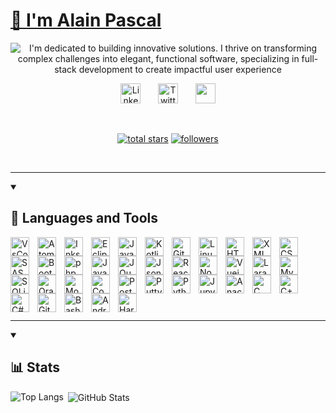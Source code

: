 <p align="left">
  <a href="https://github.com/Alain-Pascal">
    <h1 align="left"> 👋 I'm Alain Pascal </h1>
  </a>
</p>

<p align="center">
  <!-- Typing SVG inspired byDenverCoder1 - https://github.com/DenverCoder1/readme-typing-svg -->
  <img src="https://readme-typing-svg.demolab.com/?lines=Full-Stack+Software+Product+Developer;Dedicated+To+Building+Innovative+Solutions,;Elegant+Software+From+Complex+Problems.;Creating+Impactful+User+Experiences.&font=Fira%20Code&center=true&width=550&height=50&duration=4000&pause=990" alt="I'm dedicated to building innovative solutions. I thrive on transforming complex challenges into elegant, functional software, specializing in full-stack development to create impactful user experience">
</p>

<!-- Social icons section -->
<p align="center">
  <a href="https://www.linkedin.com/in/ishimwe-alain-pascal/"><img width="32px" alt="LinkedIn" title="LinkedIn" src="https://icongr.am/fontawesome/linkedin.svg?color=36BCF7"/></a>
  &#8287;&#8287;&#8287;&#8287;&#8287;
  <a href="https://x.com/_alain_pascal_"><img width="32px" alt="Twitter" title="Twitter" src="https://icongr.am/fontawesome/twitter.svg?color=36BCF7"/></a>
  &#8287;&#8287;&#8287;&#8287;&#8287;
  <a href="http://discordapp.com/users/866793505933361162" alt="Discord" title="Dev Pro Tips Discord Server"><img width="32px" src="https://icongr.am/simple/discord.svg?color=36BCF7"/></a>
</p>
<br/>

<!-- Social badges section -->
<p align="center">
  <a href="https://github.com/Alain-Pascal?tab=repositories&sort=stargazers">
    <img alt="total stars" title="Total stars on GitHub" src="https://custom-icon-badges.demolab.com/github/stars/Alain-Pascal?color=55960c&style=for-the-badge&labelColor=488207&logo=star"/></a>
  <a href="https://github.com/Alain-Pascal?tab=followers">
    <img alt="followers" title="Follow me on Github" src="https://custom-icon-badges.demolab.com/github/followers/Alain-Pascal?color=236ad3&labelColor=1155ba&style=for-the-badge&logo=person-add&label=Follow&logoColor=white"/></a>
</p>
<br/>

---

<details open>
  <summary><h2>🧰 Languages and Tools</h2></summary>

  <p align="left">
    <img align="left" alt="VsCode" width="30px" style="padding-right:10px;" src="https://cdn.jsdelivr.net/gh/devicons/devicon@latest/icons/vscode/vscode-original.svg"/>
    <img align="left" alt="Atom" width="30px" style="padding-right:10px;" src="https://cdn.jsdelivr.net/gh/devicons/devicon@latest/icons/atom/atom-original.svg"/>
    <img align="left" alt="Inkscape" width="30px" style="padding-right:10px;" src="https://cdn.jsdelivr.net/gh/devicons/devicon@latest/icons/inkscape/inkscape-original.svg"/>
    <img align="left" alt="Eclipse" width="30px" style="padding-right:10px;" src="https://cdn.jsdelivr.net/gh/devicons/devicon@latest/icons/eclipse/eclipse-original.svg"/>
    <img align="left" alt="Java" width="30px" style="padding-right:10px;" src="https://cdn.jsdelivr.net/gh/devicons/devicon/icons/java/java-original.svg"/>
    <img align="left" alt="Kotlin" width="30px" style="padding-right:10px;" src="https://cdn.jsdelivr.net/gh/devicons/devicon@latest/icons/kotlin/kotlin-plain-wordmark.svg"/>
    <img align="left" alt="Git" width="30px" style="padding-right:10px;" src="https://cdn.jsdelivr.net/gh/devicons/devicon/icons/git/git-original.svg" />
    <img align="left" alt="Linux" width="30px" style="padding-right:10px;" src="https://cdn.jsdelivr.net/gh/devicons/devicon/icons/linux/linux-original.svg" />
    <img align="left" alt="HTML" width="30px" style="padding-right:10px;" src="https://cdn.jsdelivr.net/gh/devicons/devicon/icons/html5/html5-plain.svg" />
    <img align="left" alt="XML" width="30px" style="padding-right:10px;" src="https://cdn.jsdelivr.net/gh/devicons/devicon@latest/icons/xml/xml-original.svg" />
    <img align="left" alt="CSS" width="30px" style="padding-right:10px;" src="https://cdn.jsdelivr.net/gh/devicons/devicon/icons/css3/css3-plain.svg" />
    <img align="left" alt="SASS" width="30px" style="padding-right:10px;" src="https://cdn.jsdelivr.net/gh/devicons/devicon@latest/icons/sass/sass-original.svg" />
    <img align="left" alt="Bootstrap" width="30px" style="padding-right:10px;" src="https://cdn.jsdelivr.net/gh/devicons/devicon@latest/icons/bootstrap/bootstrap-original-wordmark.svg" />
    <img align="left" alt="php" width="30px" style="padding-right:10px;" src="https://cdn.jsdelivr.net/gh/devicons/devicon@latest/icons/php/php-original.svg" />
    <img align="left" alt="JavaScript" width="30px" style="padding-right:10px;" src="https://cdn.jsdelivr.net/gh/devicons/devicon/icons/javascript/javascript-plain.svg" />
    <img align="left" alt="JQuery" width="30px" style="padding-right:10px;" src="https://cdn.jsdelivr.net/gh/devicons/devicon@latest/icons/jquery/jquery-plain-wordmark.svg" />
    <img align="left" alt="Json" width="30px" style="padding-right:10px;" src="https://cdn.jsdelivr.net/gh/devicons/devicon@latest/icons/json/json-plain.svg" />
    <img align="left" alt="React" width="30px" style="padding-right:10px;" src="https://cdn.jsdelivr.net/gh/devicons/devicon@latest/icons/react/react-original-wordmark.svg" />
    <img align="left" alt="NodeJS" width="30px" style="padding-right:10px;" src="https://cdn.jsdelivr.net/gh/devicons/devicon@latest/icons/nodejs/nodejs-original-wordmark.svg" />
    <img align="left" alt="Vuejs" width="30px" style="padding-right:10px;" src="https://cdn.jsdelivr.net/gh/devicons/devicon@latest/icons/vuejs/vuejs-original.svg" />
    <img align="left" alt="Laravel" width="30px" style="padding-right:10px;" src="https://cdn.jsdelivr.net/gh/devicons/devicon@latest/icons/laravel/laravel-original.svg" />
    <img align="left" alt="MySQL" width="30px" style="padding-right:10px;" src="https://cdn.jsdelivr.net/gh/devicons/devicon@latest/icons/mysql/mysql-original.svg" />
    <img align="left" alt="SQLite" width="30px" style="padding-right:10px;" src="https://cdn.jsdelivr.net/gh/devicons/devicon@latest/icons/sqlite/sqlite-original.svg" />
    <img align="left" alt="Oracle" width="30px" style="padding-right:10px;" src="https://cdn.jsdelivr.net/gh/devicons/devicon@latest/icons/oracle/oracle-original.svg" />
    <img align="left" alt="MongoDb" width="30px" style="padding-right:10px;" src="https://cdn.jsdelivr.net/gh/devicons/devicon@latest/icons/mongodb/mongodb-original-wordmark.svg" />
    <img align="left" alt="Composer" width="30px" style="padding-right:10px;" src="https://cdn.jsdelivr.net/gh/devicons/devicon@latest/icons/composer/composer-original.svg" />
    <img align="left" alt="Postman" width="30px" style="padding-right:10px;" src="https://cdn.jsdelivr.net/gh/devicons/devicon@latest/icons/postman/postman-original.svg" />
    <img align="left" alt="Putty" width="30px" style="padding-right:10px;" src="https://cdn.jsdelivr.net/gh/devicons/devicon@latest/icons/putty/putty-original.svg" />
    <img align="left" alt="Python" width="30px" style="padding-right:10px;" src="https://cdn.jsdelivr.net/gh/devicons/devicon/icons/python/python-plain.svg" />
    <img align="left" alt="Jupyter" width="30px" style="padding-right:10px;" src="https://cdn.jsdelivr.net/gh/devicons/devicon@latest/icons/jupyter/jupyter-original-wordmark.svg" />
    <img align="left" alt="Anaconda" width="30px" style="padding-right:10px;" src="https://cdn.jsdelivr.net/gh/devicons/devicon@latest/icons/anaconda/anaconda-original.svg" />
    <img align="left" alt="C" width="30px" style="padding-right:10px;" src="https://cdn.jsdelivr.net/gh/devicons/devicon@latest/icons/c/c-original.svg" />
    <img align="left" alt="C++" width="30px" style="padding-right:10px;" src="https://cdn.jsdelivr.net/gh/devicons/devicon@latest/icons/cplusplus/cplusplus-original.svg" />
    <img align="left" alt="C#" width="30px" style="padding-right:10px;" src="https://cdn.jsdelivr.net/gh/devicons/devicon@latest/icons/csharp/csharp-original.svg" />
    <img align="left" alt="GitHub" width="30px" style="padding-right:10px;" src="https://cdn.jsdelivr.net/gh/devicons/devicon/icons/github/github-original.svg" />
    <img align="left" alt="Bash" width="30px" style="padding-right:10px;" src="https://cdn.jsdelivr.net/gh/devicons/devicon/icons/bash/bash-plain.svg" />
    <img align="left" alt="Android Studio" width="30px" style="padding-right:10px;" src="https://cdn.jsdelivr.net/gh/devicons/devicon@latest/icons/androidstudio/androidstudio-original.svg" />
    <img align="left" alt="Hardhat" width="30px" style="padding-right:10px;" src="https://cdn.jsdelivr.net/gh/devicons/devicon@latest/icons/hardhat/hardhat-original.svg" />
  </p>
</details>

<br/>
<br/>
<br/>
<br/>
<br/>
<br/>
<br/>

---

<!--
  ### 🔥 GitHub Contribution Streak
  
  ![GitHub Streak Badge](https://img.shields.io/badge/GitHub%20Streak-Active-brightgreen?logo=github&style=for-the-badge)
  
  ---
-->
<details open>
  <summary><h2>📊 Stats</h2></summary
 
<p><img align="left" src="https://github-readme-stats.vercel.app/api/top-langs?username=Alain-Pascal&show_icons=true&locale=en&layout=compact&theme=gruvbox&hide_border=true" alt="Top Langs" /></p>

<p>&nbsp;<img align="center" src="https://github-readme-stats.vercel.app/api?username=Alain-Pascal&show_icons=true&locale=en&theme=gruvbox&hide_border=true" alt="GitHub Stats" /></p>
</details>



<!--
**Alain-Pascal/alain-pascal** is a ✨ _special_ ✨ repository because its `README.md` (this file) appears on your GitHub profile.

Here are some ideas to get you started:

- 🔭 I’m currently working on ...
- 🌱 I’m currently learning ...
- 👯 I’m looking to collaborate on ...
- 🤔 I’m looking for help with ...
- 💬 Ask me about ...
- 📫 How to reach me: ...
- 😄 Pronouns: ...
- ⚡ Fun fact: ...
-->
